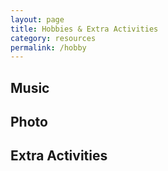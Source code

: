 ```yaml
---
layout: page
title: Hobbies & Extra Activities
category: resources
permalink: /hobby
---
```


## Music

## Photo

## Extra Activities
